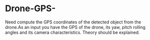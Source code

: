 # Drone-GPS-
Need compute the GPS coordinates of the detected object from the drone.As an input you have the GPS of the drone, its yaw, pitch rolling angles and its camera characteristics. Theory should be explained.
